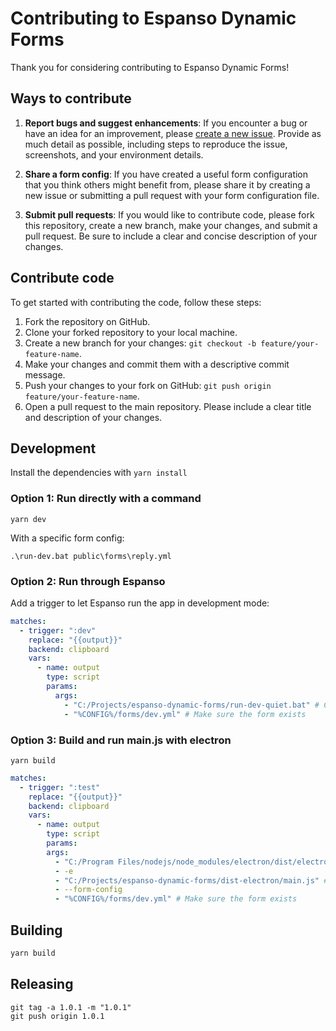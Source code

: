 # Contributing to Espanso Dynamic Forms
Thank you for considering contributing to Espanso Dynamic Forms!

## Ways to contribute

1. **Report bugs and suggest enhancements**: If you encounter a bug or have an idea for an improvement, 
		please [create a new issue](https://github.com/lumetrium/espanso-dynamic-forms/issues/new). Provide as much detail as possible,
		including steps to reproduce the issue, screenshots, and your environment details.

2. **Share a form config**: If you have created a useful form configuration that you think others might benefit from,
		please share it by creating a new issue or submitting a pull request with your form configuration file.

3. **Submit pull requests**: If you would like to contribute code,
	 please fork this repository, create a new branch, make your changes,
	 and submit a pull request. Be sure to include a clear and concise description
	 of your changes.

## Contribute code

To get started with contributing the code, follow these steps:

1. Fork the repository on GitHub.
2. Clone your forked repository to your local machine.
3. Create a new branch for your changes: `git checkout -b feature/your-feature-name`.
4. Make your changes and commit them with a descriptive commit message.
5. Push your changes to your fork on GitHub: `git push origin feature/your-feature-name`.
6. Open a pull request to the main repository. Please include a clear title and description of your changes.

## Development

Install the dependencies with `yarn install`

### Option 1: Run directly with a command
```
yarn dev
```

With a specific form config:
```
.\run-dev.bat public\forms\reply.yml
```

### Option 2: Run through Espanso
Add a trigger to let Espanso run the app in development mode:
```yml
matches:
  - trigger: ":dev"
    replace: "{{output}}"
    backend: clipboard
    vars:
      - name: output
        type: script
        params:
          args:
            - "C:/Projects/espanso-dynamic-forms/run-dev-quiet.bat" # Change the path accordingly
            - "%CONFIG%/forms/dev.yml" # Make sure the form exists
```

### Option 3: Build and run main.js with electron
```
yarn build
```


```yml
matches:
  - trigger: ":test"
    replace: "{{output}}"
    backend: clipboard
    vars:
      - name: output
        type: script
        params:
        args:
          - "C:/Program Files/nodejs/node_modules/electron/dist/electron.exe"
          - -e
          - "C:/Projects/espanso-dynamic-forms/dist-electron/main.js" # Change the path accordingly
          - --form-config
          - "%CONFIG%/forms/dev.yml" # Make sure the form exists
```

## Building

```bash
yarn build
```


## Releasing
```
git tag -a 1.0.1 -m "1.0.1"
git push origin 1.0.1
```
